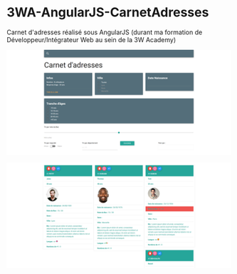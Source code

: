 # 3WA-AngularJS-CarnetAdresses
Carnet d'adresses réalisé sous AngularJS (durant ma formation de Développeur/Intégrateur Web au sein de la 3W Academy)

![image1](/image1.png)

![image2](/image2.png)


